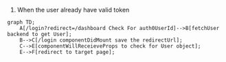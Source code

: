 



1. When the user already have valid token


```mermaid
graph TD;
    A[/login?redirect=/dashboard Check For auth0UserId]-->B[fetchUser backend to get User];
    B-->C[/login componentDidMount save the redirectUrl];
    C-->E[componentWillReceieveProps to check for User object];
    E-->F[redirect to target page];
```